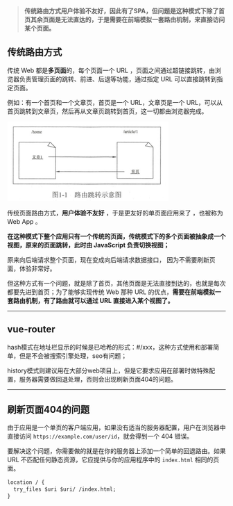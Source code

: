 > **传统路由方式用户体验不友好，因此有了SPA，但问题是这种模式下除了首页其余页面是无法直达的，于是需要在前端模拟一套路由机制，来直接访问某个页面。**



## 传统路由方式

传统 Web 都是**多页面**的，每个页面一个 URL ，页面之间通过超链接跳转，由浏览器负责管理页面的跳转、前进、后退等功能，通过指定 URL 可以直接跳转到指定页面。

例如：有一个首页和一个文章页，首页是一个 URL，文章页是一个 URL，可以从首页跳转到文章页，然后再从文章页跳转到首页，这一切都由浏览器完成。

![image-20220619163604914](../image/1.png)



传统页面路由方式，**用户体验不友好** ，于是更友好的单页面应用来了 ，也被称为 Web App 。

**在这种模式下整个应用只有一个传统的页面，传统模式下的多个页面被抽象成一个视图，原来的页面跳转，此时由 JavaScript 负责切换视图；**

原来向后端请求整个页面，现在变成向后端请求数据接口， 因为不需要刷新页面，体验非常好。

但这种方式有一个问题，就是除了首页，其他页面是无法直接到达的，也就是每次都要先进到首页；为了能够实现传统 Web 那种 URL 的优点，**需要在前端模拟一套路由机制，有了路由就可以通过 URL 直接进入某个视图了。**

-------------

## vue-router

hash模式在地址栏显示的时候是已哈希的形式：#/xxx，这种方式使用和部署简单，但是不会被搜索引擎处理，seo有问题；

history模式则建议用在大部分web项目上，但是它要求应用在部署时做特殊配置，服务器需要做回退处理，否则会出现刷新页面404的问题。

-------

## 刷新页面404的问题

由于应用是一个单页的客户端应用，如果没有适当的服务器配置，用户在浏览器中直接访问 `https://example.com/user/id`，就会得到一个 404 错误。

要解决这个问题，你需要做的就是在你的服务器上添加一个简单的回退路由。如果 URL 不匹配任何静态资源，它应提供与你的应用程序中的 `index.html` 相同的页面。

```nginx
location / {
  try_files $uri $uri/ /index.html;
}
```

